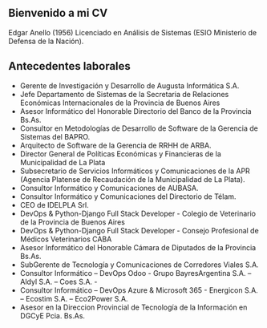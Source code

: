 ## Bienvenido a mi CV

Edgar Anello (1956) Licenciado en Análisis de Sistemas (ESIO Ministerio de Defensa de la Nación).

## Antecedentes laborales
- Gerente de Investigación y Desarrollo de Augusta Informática S.A.
- Jefe Departamento de Sistemas de la Secretaria de Relaciones Económicas Internacionales de la Provincia de Buenos Aires
- Asesor Informático del Honorable Directorio del Banco de la Provincia Bs.As.
- Consultor en Metodologías de Desarrollo de Software de la Gerencia de Sistemas del BAPRO.
- Arquitecto de Software de la Gerencia de RRHH de ARBA.
- Director General de Políticas Económicas y Financieras de la Municipalidad de La Plata
- Subsecretario de Servicios Informáticos y Comunicaciones de la APR (Agencia Platense de Recaudación de la Municipalidad de La Plata).
- Consultor Informático y Comunicaciones de AUBASA.
- Consultor Informático y Comunicaciones del Directorio de Télam.
- CEO de IDELPLA Srl. 
- DevOps & Python-Django Full Stack Developer - Colegio de Veterinario de la Provincia de Buenos Aires
- DevOps & Python-Django Full Stack Developer - Consejo Profesional de Médicos Veterinarios CABA
- Asesor Informático del Honorable Cámara de Diputados de la Provincia Bs.As.
- SubGerente de Tecnología y Comunicaciones de Corredores Viales S.A.
- Consultor Informático – DevOps Odoo -  Grupo BayresArgentina S.A. – Aldyl S.A. – Coes S.A. - 
- Consultor Informático – DevOps Azure & Microsoft 365 - Energicon S.A. – Ecostim S.A. – Eco2Power S.A. 
- Asesor en la Direccion Provincial de Tecnología de la Información en DGCyE Pcia. Bs.As.  
